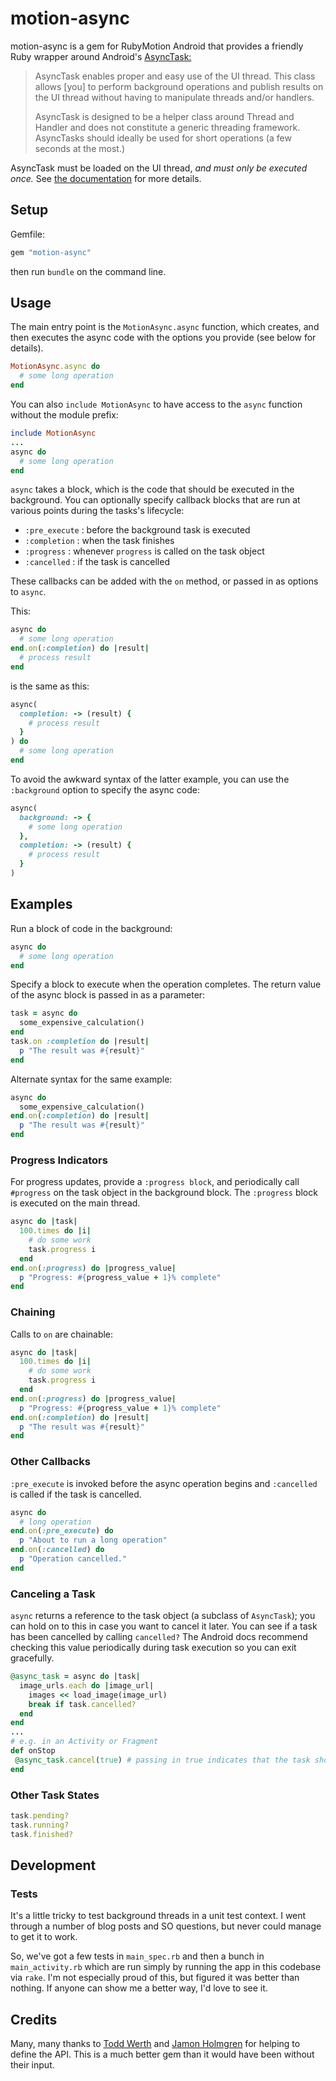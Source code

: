 # motion-async

motion-async is a gem for RubyMotion Android that provides a friendly Ruby wrapper around Android's [AsyncTask:](https://developer.android.com/reference/android/os/AsyncTask.html)

> AsyncTask enables proper and easy use of the UI thread. This class allows [you] to perform background operations and publish results on the UI thread without having to manipulate threads and/or handlers.
>
> AsyncTask is designed to be a helper class around Thread and Handler and does not constitute a generic threading framework. AsyncTasks should ideally be used for short operations (a few seconds at the most.)

AsyncTask must be loaded on the UI thread, _and must only be executed once._ See [the documentation](https://developer.android.com/reference/android/os/AsyncTask.html) for more details.

## Setup

Gemfile:

```ruby
gem "motion-async"
```

then run `bundle` on the command line.

## Usage

The main entry point is the `MotionAsync.async` function, which creates, and then executes the async code with the options you provide (see below for details).

```ruby
MotionAsync.async do
  # some long operation
end
```

You can also `include MotionAsync` to have access to the `async` function without the module prefix:

```ruby
include MotionAsync
...
async do
  # some long operation
end
```

`async` takes a block, which is the code that should be executed in the background. You can optionally specify callback blocks that are run at various points during the tasks's lifecycle:

  * `:pre_execute` : before the background task is executed
  * `:completion` : when the task finishes
  * `:progress` : whenever `progress` is called on the task object
  * `:cancelled` : if the task is cancelled

These callbacks can be added with the `on` method, or passed in as options to `async`.

This:

```ruby
async do
  # some long operation
end.on(:completion) do |result|
  # process result
end
```

is the same as this:

```ruby
async(
  completion: -> (result) {
    # process result
  }
) do
  # some long operation
end
```

To avoid the awkward syntax of the latter example, you can use the `:background` option to specify the async code:

```ruby
async(
  background: -> {
    # some long operation
  },
  completion: -> (result) {
    # process result
  }
)
```

## Examples

Run a block of code in the background:

```ruby
async do
  # some long operation
end
```

Specify a block to execute when the operation completes. The return value of the async block is passed
in as a parameter:

```ruby
task = async do
  some_expensive_calculation()
end
task.on :completion do |result|
  p "The result was #{result}"
end
```

Alternate syntax for the same example:

```ruby
async do
  some_expensive_calculation()
end.on(:completion) do |result|
  p "The result was #{result}"
end
```

### Progress Indicators

For progress updates, provide a `:progress block`, and periodically call `#progress` on the task object in the background block. The `:progress` block is executed on the main thread.

```ruby
async do |task|
  100.times do |i|
    # do some work
    task.progress i
  end
end.on(:progress) do |progress_value|
  p "Progress: #{progress_value + 1}% complete"
end
```

### Chaining

Calls to `on` are chainable:

```ruby
async do |task|
  100.times do |i|
    # do some work
    task.progress i
  end
end.on(:progress) do |progress_value|
  p "Progress: #{progress_value + 1}% complete"
end.on(:completion) do |result|
  p "The result was #{result}"
end
```

### Other Callbacks

`:pre_execute` is invoked before the async operation begins and `:cancelled` is called if the task is cancelled.

```ruby
async do
  # long operation
end.on(:pre_execute) do
  p "About to run a long operation"
end.on(:cancelled) do
  p "Operation cancelled."
end
```

### Canceling a Task

`async` returns a reference to the task object (a subclass of `AsyncTask`); you can hold on to this
in case you want to cancel it later. You can see if a task has been cancelled by calling
`cancelled?` The Android docs recommend checking this value periodically during task execution
so you can exit gracefully.

```ruby
@async_task = async do |task|
  image_urls.each do |image_url|
    images << load_image(image_url)
    break if task.cancelled?
  end
end
...
# e.g. in an Activity or Fragment
def onStop
 @async_task.cancel(true) # passing in true indicates that the task should be interrupted
end
```

### Other Task States

```ruby
task.pending?
task.running?
task.finished?
```

## Development

### Tests

It's a little tricky to test background threads in a unit test context. I went through a number of blog posts and SO questions, but never could manage to get it to work.

So, we've got a few tests in `main_spec.rb` and then a bunch in `main_activity.rb` which are run simply by running the app in this codebase via `rake`. I'm not especially proud of this, but figured it was better than nothing. If anyone can show me a better way, I'd love to see it.

## Credits

Many, many thanks to [Todd Werth](https://github.com/twerth) and [Jamon Holmgren](https://github.com/jamonholmgren) for helping to define the API. This is a much better gem than it would have been without their input.
